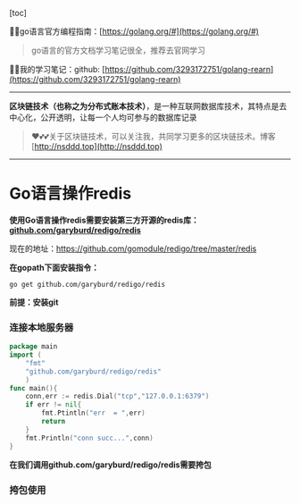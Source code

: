 [toc]

😶‍🌫️go语言官方编程指南：[https://golang.org/#](https://golang.org/#)  

>   go语言的官方文档学习笔记很全，推荐去官网学习

😶‍🌫️我的学习笔记：github: [https://github.com/3293172751/golang-rearn](https://github.com/3293172751/golang-rearn)

---

**区块链技术（也称之为分布式账本技术）**，是一种互联网数据库技术，其特点是去中心化，公开透明，让每一个人均可参与的数据库记录

>   ❤️💕💕关于区块链技术，可以关注我，共同学习更多的区块链技术。博客[http://nsddd.top](http://nsddd.top)

---



# Go语言操作redis

**使用Go语言操作redis需要安装第三方开源的redis库：[github.com/garyburd/redigo/redis](https://github.com/garyburd/redigo/redis)**

现在的地址：https://github.com/gomodule/redigo/tree/master/redis

**在gopath下面安装指令：**

```
go get github.com/garyburd/redigo/redis
```

**前提：安装git**



### 连接本地服务器

```go
package main
import (
	"fmt"
    "github.com/garyburd/redigo/redis"
	)
func main(){
    conn,err := redis.Dial("tcp","127.0.0.1:6379")
    if err != nil{
        fmt.Ptintln("err  = ",err)
       	return 
    }
    fmt.Println("conn succ...",conn)
}
```



**在我们调用github.com/garyburd/redigo/redis需要挎包**

### 挎包使用

```

```



